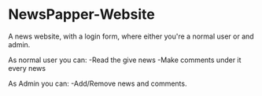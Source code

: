 # NewsPapper-Website
A news website, with a login form, where either you're a normal user or and admin.

As normal user you can:
  -Read the give news 
  -Make comments under it every news
	
As Admin you can:
  -Add/Remove news and comments.
